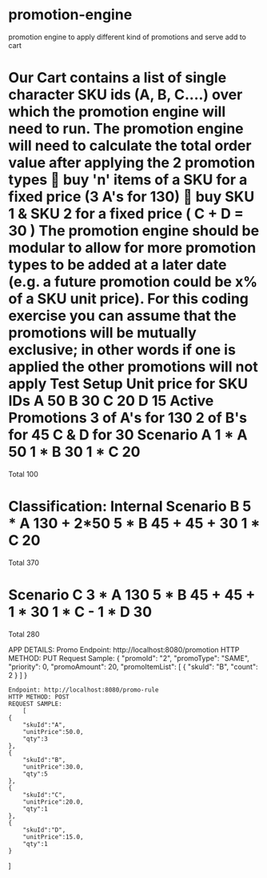 # promotion-engine
promotion engine to apply different kind of promotions and serve add to cart

Our Cart contains a list of single character SKU ids (A, B, C....) over which the promotion engine will
need to run.
The promotion engine will need to calculate the total order value after applying the 2
promotion types
 buy &#39;n&#39; items of a SKU for a fixed price (3 A&#39;s for 130)
 buy SKU 1 &amp; SKU 2 for a fixed price ( C + D = 30 )
The promotion engine should be modular to allow for more promotion types to be added at a
later date (e.g. a future promotion could be x% of a SKU unit price). For this coding exercise
you can assume that the promotions will be mutually exclusive; in other words if one is
applied the other promotions will not apply
Test Setup
Unit price for SKU IDs
A 50
B 30
C 20
D 15
Active Promotions
3 of A&#39;s for 130
2 of B&#39;s for 45
C &amp; D for 30
Scenario A
1 * A 50
1 * B 30
1 * C 20
======
Total 100

Classification: Internal
Scenario B
5 * A 130 + 2*50
5 * B 45 + 45 + 30
1 * C 20
======
Total 370

Scenario C
3 * A 130
5 * B 45 + 45 + 1 * 30
1 * C -
1 * D 30
======
Total 280


APP DETAILS:
Promo
    Endpoint: http://localhost:8080/promotion
    HTTP METHOD: PUT 
    Request Sample: {
            "promoId": "2",
            "promoType": "SAME",
            "priority": 0,
            "promoAmount": 20,
            "promoItemList": [
                    {
                    "skuId": "B",
                    "count": 2
                    }
                ]
            }

    Endpoint: http://localhost:8080/promo-rule
    HTTP METHOD: POST
    REQUEST SAMPLE:
        [
    {
        "skuId":"A",
        "unitPrice":50.0,
        "qty":3
    },
    {
        "skuId":"B",
        "unitPrice":30.0,
        "qty":5
    },
    {
        "skuId":"C",
        "unitPrice":20.0,
        "qty":1
    },
    {
        "skuId":"D",
        "unitPrice":15.0,
        "qty":1
    }
]